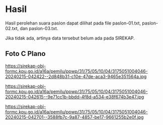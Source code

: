 # Hasil

Hasil perolehan suara paslon dapat dilihat pada file paslon-01.txt, paslon-02.txt, dan paslon-03.txt.

Jika tidak ada, artinya data tersebut belum ada pada SIREKAP.

## Foto C Plano

https://sirekap-obj-formc.kpu.go.id/a16a/pemilu/ppwp/31/75/05/10/04/3175051004046-20240215-042422--2d848b31-c10e-47de-aca3-9465e351564a.jpg

https://sirekap-obj-formc.kpu.go.id/a16a/pemilu/ppwp/31/75/05/10/04/3175051004046-20240215-042615--9e71cc1b-bbdd-4f8d-a534-e38f674b3e47.jpg

https://sirekap-obj-formc.kpu.go.id/a16a/pemilu/ppwp/31/75/05/10/04/3175051004046-20240215-042701--3588fb7c-9a87-4857-be17-9661255b2e0f.jpg
